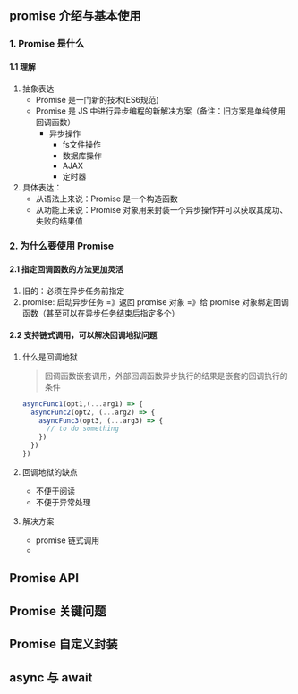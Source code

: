 ## promise 介绍与基本使用

### 1. Promise 是什么

#### 1.1 理解

1. 抽象表达
   * Promise 是一门新的技术(ES6规范)
   * Promise 是 JS 中进行异步编程的新解决方案（备注：旧方案是单纯使用回调函数）
     * 异步操作
       * fs文件操作
       * 数据库操作
       * AJAX
       * 定时器
2. 具体表达：
   * 从语法上来说：Promise 是一个构造函数
   * 从功能上来说：Promise 对象用来封装一个异步操作并可以获取其成功、失败的结果值

### 2. 为什么要使用 Promise

#### 2.1 指定回调函数的方法更加灵活

1. 旧的：必须在异步任务前指定
2. promise: 启动异步任务 =》返回 promise 对象 =》给 promise 对象绑定回调函数（甚至可以在异步任务结束后指定多个）

#### 2.2 支持链式调用，可以解决回调地狱问题

1. 什么是回调地狱

   > 回调函数嵌套调用，外部回调函数异步执行的结果是嵌套的回调执行的条件

   ```javascript
   asyncFunc1(opt1,(...arg1) => {
     asyncFunc2(opt2, (...arg2) => {
       asyncFunc3(opt3, (...arg3) => {
         // to do something
       })
     })
   })
   ```

2. 回调地狱的缺点

   * 不便于阅读
   * 不便于异常处理

3. 解决方案

   * promise 链式调用
   * 

## Promise API

## Promise 关键问题

## Promise 自定义封装

## async 与 await
